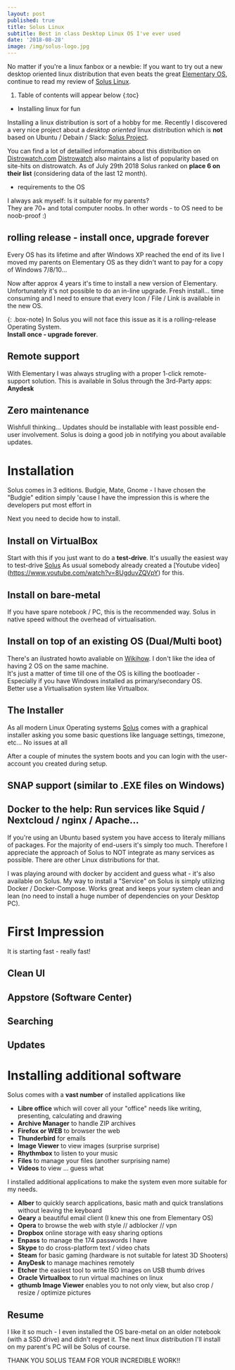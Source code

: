 ```yaml
---
layout: post
published: true
title: Solus Linux
subtitle: Best in class Desktop Linux OS I've ever used
date: '2018-08-28'
image: /img/solus-logo.jpg
---
```

No matter if you're a linux fanbox or a newbie: If you want to try out a new desktop oriented linux distribution that even beats the great [Elementary OS][Elementary], continue to read my review of [Solus Linux][Solus].

1. Table of contents will appear below
{:toc}

* Installing linux for fun

Installing a linux distribution is sort of a hobby for me. Recently I discovered a very nice project about a _desktop oriented_ linux distribution which is **not** based on Ubuntu / Debain / Slack: [Solus Project][Solus]. 

You can find a lot of detailled information about this distribution on [Distrowatch.com][Distrowatch]
[Distrowatch][Distrowatch] also maintains a list of popularity based on site-hits on distrowatch.
As of July 29th 2018 Solus ranked on **place 6 on their list** (considering data of the last 12 month).


* requirements to the OS

I always ask myself: Is it suitable for my parents?  
They are 70+ and total computer noobs. In other words - to OS need to be noob-proof :)


## rolling release - install once, upgrade forever

Every OS has its lifetime and after Windows XP reached the end of its live I moved my parents on Elementary OS as they didn't want to pay for a copy of Windows 7/8/10...

Now after approx 4 years it's time to install a new version of Elementary. Unfortunately it's not possible to do an in-line upgrade. Fresh install... time consuming and I need to ensure that every Icon / File / Link is available in the new OS.

{: .box-note}
In Solus you will not face this issue as it is a rolling-release Operating System.  
**Install once - upgrade forever**.

## Remote support
With Elementary I was always strugling with a proper 1-click remote-support solution. This is available in Solus through the 3rd-Party apps: **Anydesk**

## Zero maintenance
Wishfull thinking... Updates should be installable with least possible end-user involvement. Solus is doing a good job in notifying you about available updates.

# Installation
Solus comes in 3 editions. Budgie, Mate, Gnome - I have chosen the "Budgie" edition simply 'cause I have the impression this is where the developers put most effort in

Next you need to decide how to install.

## Install on VirtualBox
Start with this if you just want to do a **test-drive**.
It's usually the easiest way to test-drive [Solus]
As usual somebody already created a [Youtube video] (https://www.youtube.com/watch?v=8UgduvZQVpY) for this.

## Install on bare-metal
If you have spare notebook / PC, this is the recommended way. Solus in native speed without the overhead of virtualisation.

## Install on top of an existing OS (Dual/Multi boot)
There's an ilustrated howto avaliable on [Wikihow](https://www.wikihow.com/Install-Solus).
I don't like the idea of having 2 OS on the same machine.  
It's just a matter of time till one of the OS is killing the bootloader - Especially if you have Windows installed as primary/secondary OS.  
Better use a Virtualisation system like Virtualbox.

## The Installer
As all modern Linux Operating systems [Solus] comes with a graphical installer asking you some basic questions like language settings, timezone, etc... No issues at all

After a couple of minutes the system boots and you can login with the user-account you created during setup.

## SNAP support (similar to .EXE files on Windows)

## Docker to the help: Run services like Squid / Nextcloud / nginx / Apache...
If you're using an Ubuntu based system you have access to literaly millians of packages.
For the majority of end-users it's simply too much. Therefore I appreciate the approach of Solus to NOT integrate as many services as possible. There are other Linux distributions for that.

I was playing around with docker by accident and guess what - it's also available on Solus.
My way to install a "Service" on Solus is simply utilizing Docker / Docker-Compose. Works great and keeps your system clean and lean (no need to install a huge number of dependencies on your Desktop PC).


# First Impression
It is starting fast - really fast!

## Clean UI
## Appstore (Software Center)
## Searching
## Updates

# Installing additional software
Solus comes with a **vast number** of installed applications like 
- **Libre office** which will cover all your "office" needs like writing, presenting, calculating and drawing 
- **Archive Manager** to handle ZIP archives
- **Firefox or WEB** to browser the web
- **Thunderbird** for emails
- **Image Viewer** to view images (surprise surprise)
- **Rhythmbox** to listen to your music
- **Files** to manage your files (another surprising name)
- **Videos** to view ... guess what

I installed additional applications to make the system even more suitable for my needs.

- **Alber** to quickly search applications, basic math and quick translations without leaving the keyboard
- **Geary** a beautiful email client (I knew this one from Elementary OS)
- **Opera** to browse the web with style // adblocker // vpn
- **Dropbox** online storage with easy sharing options
- **Enpass** to manage the 174 passwords I have
- **Skype** to do cross-platform text / video chats
- **Steam** for basic gaming (hardware is not suitable for latest 3D Shooters)
- **AnyDesk** to manage machines remotely
- **Etcher** the easiest tool to write ISO images on USB thumb drives
- **Oracle Virtualbox** to run virtual machines on linux
- **gthumb Image Viewer** enables you to not only view, but also crop / resize / optimize pictures


## Resume
I like it so much - I even installed the OS bare-metal on an older notebook (with a SSD drive) and didn't regret it. The next linux distribution I'll install on my parent's PC will be Solus of course.

THANK YOU SOLUS TEAM FOR YOUR INCREDIBLE WORK!!

[Elementary]: http://elementary.io
[Solus]: http://solus-project.com
[Distrowatch]: https://distrowatch.com/table.php?distribution=solus